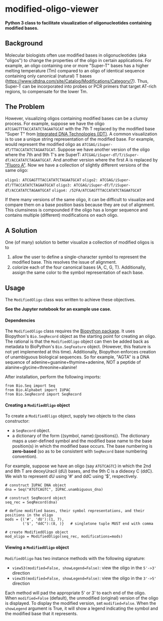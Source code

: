 # modified-oligo-viewer
#### Python 3 class to facilitate visualization of oligonucleotides containing modified bases.

## Background
Molecular biologists often use modified bases in oligonucleotides (aka "oligos") to change the properties of the oligo in certain applications. For example, an oligo containing one or more "Super-T" bases has a higher melting temperature (Tm) compared to an oligo of identical sequence containing only canonical (natural) T bases (https://www.idtdna.com/site/Catalog/Modifications/Category/7). Thus, Super-T can be incorporated into probes or PCR primers that target AT-rich regions, to compensate for the lower Tm.

## The Problem
However, visualizing oligos containing modified bases can be a clumsy process. For example, suppose we have the oligo `ATCGAGTTTACCATATCTAGAATGCAT` with the 7th T replaced by the modified base "Super T" from [Integrated DNA Technologies (IDT)](https://www.idtdna.com/site/Catalog/Modifications/Category/7). A common visualization is to use a unique string representation of the modified base. For example,  would represent the modified oligo as `ATCGAG/iSuper-dT/TTACCATATCTAGAATGCAT`. Suppose we have another version of the oligo where the 7th and 9th T's are SuperT: `ATCGAG/iSuper-dT/T/iSuper-dT/ACCATATCTAGAATGCAT`. And another version where the first A is replaced by ["Fluoro A"](https://www.idtdna.com/site/Catalog/Modifications/Product/2791). Now we have a collection of slightly different versions of the same oligo:

`oligo1: ATCGAGTTTACCATATCTAGAATGCAT`
`oligo2: ATCGAG/iSuper-dT/TTACCATATCTAGAATGCAT`
`oligo3: ATCGAG/iSuper-dT/T/iSuper-dT/ACCATATCTAGAATGCAT`
`oligo4: /52FA/ATCGAGTTTACCATATCTAGAATGCAT`

If there many versions of the same oligo, it can be difficult to visualize and compare them on a base position basis because they are out of alignment. This clumsiness is compounded if the oligo has a longer sequence and contains multiple (different) modifications on each oligo.

## A Solution
One (of many) solution to better visualize a collection of modified oligos is to
1. allow the user to define a single-character symbol to represent the modified base. This resolves the issue of alignment.
2. colorize each of the four canonical bases (A, C, G, T). Additionally, assign the same color to the symbol representation of each base.


## Usage
The `ModifiedOligo` class was written to achieve these objectives.

__See the Jupyter notebook for an example use case.__

#### Dependencies
The `ModifiedOligo` class requires the [Biopython package](https://biopython.org/wiki/Download). It uses Biopython's `Bio.SeqRecord` object as the starting point for creating an oligo. The rational is that the `ModifiedOligo` object can then be added back as metadata to BioPython's `Bio.SeqFeature` object. (However, this feature is not yet implemented at this time). Additionally, Biopython enforces creation of unambiguous biological sequences. So for example, "AGTA" is a DNA sequence of adenine+guanine+thymine+adenine, NOT a peptide of alanine+glycine+threonine+alanine!  

After installation, perform the following imports:

```
from Bio.Seq import Seq
from Bio.Alphabet import IUPAC
from Bio.SeqRecord import SeqRecord
```

#### Creating a `ModifiedOligo` object
To create a `ModifiedOligo` object, supply two objects to the class constructor:
- a `SeqRecord` object.
- a dictionary of the form {(symbol, name):(positions)}. The dictionary maps a user-defined symbol and the modified base name to the base position(s) in which the modified base occurs. The base numbering is __zero-based__ (so as to be consistent with `SeqRecord` base numbering convention).

For example, suppose we have an oligo (say `ATGTCAGTC`) in which the 2nd and 8th T are deoxyUracil (dU) bases, and the 9th C is a dideoxy C (ddC). We wish to represent dU using '#' and ddC using '$', respectively.

```
# construct IUPAC DNA object
dna = Seq("ATGTCAGTC", IUPAC.unambiguous_dna)

# construct SeqRecord object
seq_rec = SeqRecord(dna)  

# define modified bases, their symbol representations, and their positions in the oligo
mods = {('#', 'dU'):(1, 7),
        ('$', "ddC"):(8, )}   # singletone tuple MUST end with comma

# create ModifiedOligo object
mod_oligo = ModifiedOligo(seq_rec, modifications=mods)
```

#### Viewing a `ModifiedOligo` object
`ModifiedOligo` has two instance methods with the following signature:
- `view53(modified=False, showLegend=False)`: view the oligo in the `5'->3'` direction
- `view35(modified=False, showLegend=False)`: view the oligo in the `3'->5'` direction

Each method will pad the appropriate 5' or 3' to each end of the oligo. When `modified=False` (default), the unmodified (original) version of the oligo is displayed. To display the modified version, set `modified=False`. When the `showLegend` argument is True, it will show a legend indicating the symbol and the modified base that it represents.
